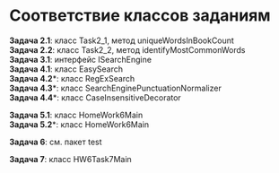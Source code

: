 # Соответствие классов заданиям

**Задача 2.1**: класс Task2_1, метод uniqueWordsInBookCount  
**Задача 2.2**: класс Task2_2, метод identifyMostCommonWords  
**Задача 3.1**: интерфейс ISearchEngine  
**Задача 4.1**: класс EasySearch  
**Задача 4.2***: класс RegExSearch  
**Задача 4.3***: класс SearchEnginePunctuationNormalizer  
**Задача 4.4***: класс CaseInsensitiveDecorator  


**Задача 5.1**: класс HomeWork6Main  
**Задача 5.2***: класс HomeWork6Main

**Задача 6**: см. пакет test  

**Задача 7**: класс HW6Task7Main 














